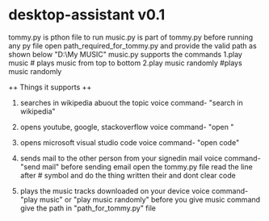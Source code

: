 # desktop-assistant v0.1
tommy.py is pthon file to run
music.py is part of tommy.py
before running any py file open path_required_for_tommy.py and provide the valid path as shown below
"D:\\My MUSIC"
music.py supports the commands
1.play music  # plays music from top to bottom
2.play music randomly #plays music randomly

++ Things it supports ++
1. searches in wikipedia abuout the topic 
  voice command- "search <about topic nsme> in wikipedia"
 
2. opens youtube, google, stackoverflow 
  voice command- "open <name of the page>"
 
 3. opens microsoft visual studio code
  voice command- "open code"
  
 4. sends mail to the other person from your signedin mail
  voice command- "send mail"
 before sending email open the tommy.py file read the line after # symbol and do the thing written their and dont clear code

5. plays the music tracks downloaded on your device
  voice command- "play music" or "play music randomly"
  before you give music command give the path in "path_for_tommy.py" file
